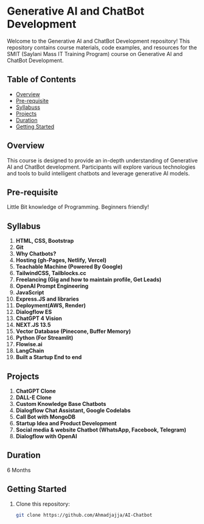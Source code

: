 # Generative AI and ChatBot Development

Welcome to the Generative AI and ChatBot Development repository! This repository contains course materials, code examples, and resources for the SMIT (Saylani Mass IT Training Program) course on Generative AI and ChatBot Development.

## Table of Contents

- [Overview](#overview)
- [Pre-requisite](#pre-requisite)
- [Syllabuss](#syllabus)
- [Projects](#projects)
- [Duration](#duration)
- [Getting Started](#getting-started)

## Overview

This course is designed to provide an in-depth understanding of Generative AI and ChatBot development. Participants will explore various technologies and tools to build intelligent chatbots and leverage generative AI models.

## Pre-requisite

Little Bit knowledge of Programming. Beginners friendly!

## Syllabus

1. **HTML, CSS, Bootstrap**
2. **Git**
3. **Why Chatbots?**
4. **Hosting (gh-Pages, Netlify, Vercel)**
5. **Teachable Machine (Powered By Google)**
6. **TailwindCSS, Tailblocks.cc**
7. **Freelancing (Gig and how to maintain profile, Get Leads)**
8. **OpenAI Prompt Engineering**
9. **JavaScript**
10. **Express.JS and libraries**
11. **Deployment(AWS, Render)**
12. **Dialogflow ES**
13. **ChatGPT 4 Vision**
14. **NEXT.JS 13.5**
15. **Vector Database (Pinecone, Buffer Memory)**
16. **Python (For Streamlit)**
17. **Flowise.ai**
18. **LangChain**
19. **Built a Startup End to end**



## Projects

1. **ChatGPT Clone**
2. **DALL-E Clone**
3. **Custom Knowledge Base Chatbots**
4. **Dialogflow Chat Assistant, Google Codelabs**
5. **Call Bot with MongoDB**
6. **Startup Idea and Product Development**
7. **Social media & website Chatbot (WhatsApp, Facebook, Telegram)**
8. **Dialogflow with OpenAI**

## Duration

6 Months

## Getting Started

1. Clone this repository:

   ```bash
   git clone https://github.com/Ahmadjajja/AI-Chatbot
